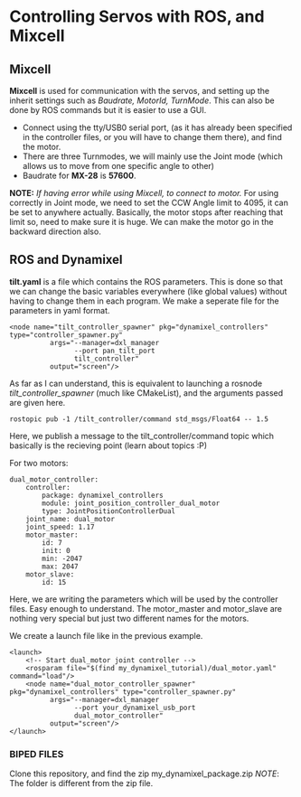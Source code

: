 # Controlling Servos with ROS, and Mixcell

## Mixcell

__Mixcell__ is used for communication with the servos, and setting up the inherit settings such as _Baudrate, MotorId, TurnMode_. This can also be done by ROS commands but it is easier to use a GUI. 
* Connect using the tty/USB0 serial port, (as it has already been specified in the controller files, or you will have to change them there), and find the motor. 
* There are three Turnmodes, we will mainly use the Joint mode (which allows us to move from one specific angle to other)
* Baudrate for __MX-28__ is __57600__. 

__NOTE:__ _If having error while using Mixcell, to connect to motor._
For using correctly in Joint mode, we need to set the CCW Angle limit to 4095, it can be set to anywhere actually. Basically, the motor stops after reaching that limit so, need to make sure it is huge. We can make the motor go in the backward direction also.

## ROS and Dynamixel

__tilt.yaml__ is a file which contains the ROS parameters. This is done so that we can change the basic variables everywhere (like global values) without having to change them in each program. We make a seperate file for the parameters in yaml format.

~~~
<node name="tilt_controller_spawner" pkg="dynamixel_controllers" type="controller_spawner.py"
          args="--manager=dxl_manager
                --port pan_tilt_port
                tilt_controller"
          output="screen"/>
~~~
As far as I can understand, this is equivalent to launching a rosnode _tilt_controller_spawner_ (much like CMakeList), and the arguments passed are given here.

~~~
rostopic pub -1 /tilt_controller/command std_msgs/Float64 -- 1.5
~~~
Here, we publish a message to the tilt_controller/command topic which basically is the recieving point (learn about topics :P)


For two motors:
~~~
dual_motor_controller:
    controller:
        package: dynamixel_controllers
        module: joint_position_controller_dual_motor
        type: JointPositionControllerDual
    joint_name: dual_motor
    joint_speed: 1.17
    motor_master:
        id: 7
        init: 0
        min: -2047
        max: 2047
    motor_slave:
        id: 15
~~~
Here, we are writing the parameters which will be used by the controller files. Easy enough to understand. The motor_master and motor_slave are nothing very special but just two different names for the motors.

We create a launch file like in the previous example.
~~~
<launch>
    <!-- Start dual_motor joint controller -->
    <rosparam file="$(find my_dynamixel_tutorial)/dual_motor.yaml" command="load"/>
    <node name="dual_motor_controller_spawner" pkg="dynamixel_controllers" type="controller_spawner.py"
          args="--manager=dxl_manager
                --port your_dynamixel_usb_port
                dual_motor_controller"
          output="screen"/>
</launch>
~~~

### BIPED FILES

Clone this repository, and find the zip my_dynamixel_package.zip
_NOTE_: The folder is different from the zip file.
